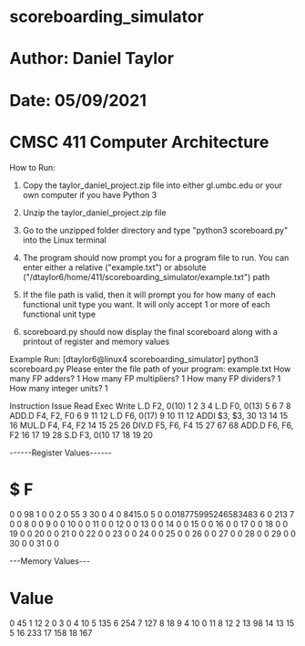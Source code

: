 # scoreboarding_simulator
# Author: Daniel Taylor
# Date: 05/09/2021
# CMSC 411 Computer Architecture

How to Run:
1. Copy the taylor_daniel_project.zip file into either gl.umbc.edu 
   or your own computer if you have Python 3

2. Unzip the taylor_daniel_project.zip file

3. Go to the unzipped folder directory and type "python3 scoreboard.py" 
   into the Linux terminal

4. The program should now prompt you for a program file to run. 
   You can enter either a relative ("example.txt") or absolute
   ("/dtaylor6/home/411/scoreboarding_simulator/example.txt") path
   
5. If the file path is valid, then it will prompt you for how many
   of each functional unit type you want. It will only accept 1 or 
   more of each functional unit type
   
6. scoreboard.py should now display the final scoreboard along with
   a printout of register and memory values
   
Example Run:
[dtaylor6@linux4 scoreboarding_simulator] python3 scoreboard.py
Please enter the file path of your program: example.txt
How many FP adders? 1
How many FP multipliers? 1
How many FP dividers? 1
How many integer units? 1

Instruction               Issue    Read     Exec     Write
L.D F2, 0(10)             1        2        3        4
L.D F0, 0(13)             5        6        7        8
ADD.D F4, F2, F0          6        9        11       12
L.D F6, 0(17)             9        10       11       12
ADDI $3, $3, 30           13       14       15       16
MUL.D F4, F4, F2          14       15       25       26
DIV.D F5, F6, F4          15       27       67       68
ADD.D F6, F6, F2          16       17       19       28
S.D F3, 0(10              17       18       19       20

------Register Values------
#        $            F
0        0            98
1        0            0
2        0            55
3        30           0
4        0            8415.0
5        0            0.018775995246583483
6        0            213
7        0            0
8        0            0
9        0            0
10       0            0
11       0            0
12       0            0
13       0            0
14       0            0
15       0            0
16       0            0
17       0            0
18       0            0
19       0            0
20       0            0
21       0            0
22       0            0
23       0            0
24       0            0
25       0            0
26       0            0
27       0            0
28       0            0
29       0            0
30       0            0
31       0            0

---Memory Values---
#        Value
0        45
1        12
2        0
3        0
4        10
5        135
6        254
7        127
8        18
9        4
10       0
11       8
12       2
13       98
14       13
15       5
16       233
17       158
18       167
   
